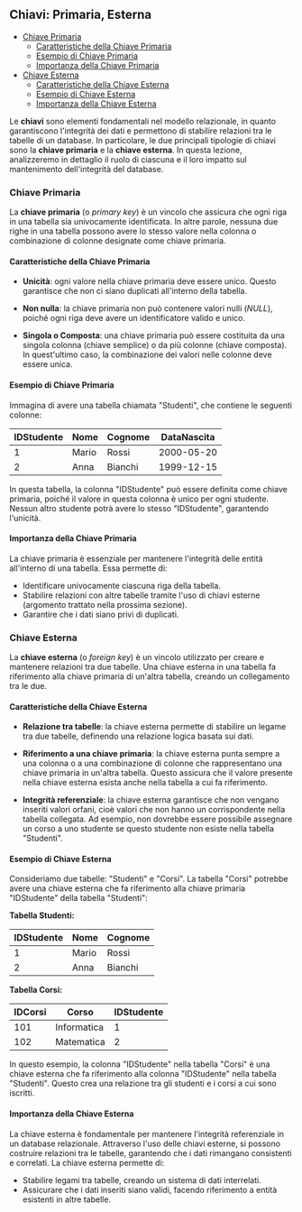 ## Chiavi: Primaria, Esterna <!-- omit in toc -->

- [Chiave Primaria](#chiave-primaria)
  - [Caratteristiche della Chiave Primaria](#caratteristiche-della-chiave-primaria)
  - [Esempio di Chiave Primaria](#esempio-di-chiave-primaria)
  - [Importanza della Chiave Primaria](#importanza-della-chiave-primaria)
- [Chiave Esterna](#chiave-esterna)
  - [Caratteristiche della Chiave Esterna](#caratteristiche-della-chiave-esterna)
  - [Esempio di Chiave Esterna](#esempio-di-chiave-esterna)
  - [Importanza della Chiave Esterna](#importanza-della-chiave-esterna)


Le **chiavi** sono elementi fondamentali nel modello relazionale, in quanto garantiscono l'integrità dei dati e permettono di stabilire relazioni tra le tabelle di un database. In particolare, le due principali tipologie di chiavi sono la **chiave primaria** e la **chiave esterna**. In questa lezione, analizzeremo in dettaglio il ruolo di ciascuna e il loro impatto sul mantenimento dell'integrità del database.

### Chiave Primaria

La **chiave primaria** (o *primary key*) è un vincolo che assicura che ogni riga in una tabella sia univocamente identificata. In altre parole, nessuna due righe in una tabella possono avere lo stesso valore nella colonna o combinazione di colonne designate come chiave primaria.

#### Caratteristiche della Chiave Primaria

- **Unicità**: ogni valore nella chiave primaria deve essere unico. Questo garantisce che non ci siano duplicati all'interno della tabella.
  
- **Non nulla**: la chiave primaria non può contenere valori nulli (*NULL*), poiché ogni riga deve avere un identificatore valido e unico.

- **Singola o Composta**: una chiave primaria può essere costituita da una singola colonna (chiave semplice) o da più colonne (chiave composta). In quest'ultimo caso, la combinazione dei valori nelle colonne deve essere unica.

#### Esempio di Chiave Primaria

Immagina di avere una tabella chiamata "Studenti", che contiene le seguenti colonne:

| IDStudente | Nome  | Cognome | DataNascita |
| ---------- | ----- | ------- | ----------- |
| 1          | Mario | Rossi   | 2000-05-20  |
| 2          | Anna  | Bianchi | 1999-12-15  |

In questa tabella, la colonna "IDStudente" può essere definita come chiave primaria, poiché il valore in questa colonna è unico per ogni studente. Nessun altro studente potrà avere lo stesso "IDStudente", garantendo l'unicità.

#### Importanza della Chiave Primaria

La chiave primaria è essenziale per mantenere l'integrità delle entità all'interno di una tabella. Essa permette di:
- Identificare univocamente ciascuna riga della tabella.
- Stabilire relazioni con altre tabelle tramite l'uso di chiavi esterne (argomento trattato nella prossima sezione).
- Garantire che i dati siano privi di duplicati.

### Chiave Esterna

La **chiave esterna** (o *foreign key*) è un vincolo utilizzato per creare e mantenere relazioni tra due tabelle. Una chiave esterna in una tabella fa riferimento alla chiave primaria di un'altra tabella, creando un collegamento tra le due.

#### Caratteristiche della Chiave Esterna

- **Relazione tra tabelle**: la chiave esterna permette di stabilire un legame tra due tabelle, definendo una relazione logica basata sui dati.
  
- **Riferimento a una chiave primaria**: la chiave esterna punta sempre a una colonna o a una combinazione di colonne che rappresentano una chiave primaria in un'altra tabella. Questo assicura che il valore presente nella chiave esterna esista anche nella tabella a cui fa riferimento.

- **Integrità referenziale**: la chiave esterna garantisce che non vengano inseriti valori orfani, cioè valori che non hanno un corrispondente nella tabella collegata. Ad esempio, non dovrebbe essere possibile assegnare un corso a uno studente se questo studente non esiste nella tabella "Studenti".

#### Esempio di Chiave Esterna

Consideriamo due tabelle: "Studenti" e "Corsi". La tabella "Corsi" potrebbe avere una chiave esterna che fa riferimento alla chiave primaria "IDStudente" della tabella "Studenti":

**Tabella Studenti:**

| IDStudente | Nome  | Cognome |
| ---------- | ----- | ------- |
| 1          | Mario | Rossi   |
| 2          | Anna  | Bianchi |

**Tabella Corsi:**

| IDCorsi | Corso       | IDStudente |
| ------- | ----------- | ---------- |
| 101     | Informatica | 1          |
| 102     | Matematica  | 2          |

In questo esempio, la colonna "IDStudente" nella tabella "Corsi" è una chiave esterna che fa riferimento alla colonna "IDStudente" nella tabella "Studenti". Questo crea una relazione tra gli studenti e i corsi a cui sono iscritti.

#### Importanza della Chiave Esterna

La chiave esterna è fondamentale per mantenere l'integrità referenziale in un database relazionale. Attraverso l'uso delle chiavi esterne, si possono costruire relazioni tra le tabelle, garantendo che i dati rimangano consistenti e correlati. La chiave esterna permette di:
- Stabilire legami tra tabelle, creando un sistema di dati interrelati.
- Assicurare che i dati inseriti siano validi, facendo riferimento a entità esistenti in altre tabelle.
